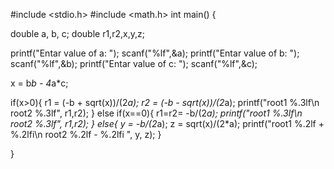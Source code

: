 #include <stdio.h>
#include <math.h>
int main() {
    
double a, b, c;
double  r1,r2,x,y,z;

printf("Entar value of a: ");
scanf("%lf",&a);
printf("Entar value of b: ");
scanf("%lf",&b);
printf("Entar value of c: ");
scanf("%lf",&c);

x = b*b - 4*a*c;

if(x>0){
  r1 = (-b + sqrt(x))/(2*a);
  r2 = (-b - sqrt(x))/(2*a);
  printf("root1 %.3lf\n root2 %.3lf", r1,r2);
}
else if(x==0){
  r1=r2= -b/(2*a);
   printf("root1 %.3lf\n root2 %.3lf", r1,r2);
}
else{
  y = -b/(2*a);
  z = sqrt(x)/(2*a);
   printf("root1 %.2lf + %.2lfi\n root2 %.2lf - %.2lfi ", y, z);
}
   
}

